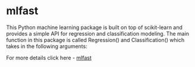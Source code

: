 # mlfast

This Python machine learning package is built on top of scikit-learn and provides a simple API for regression and classification modeling. The main function in this package is called Regression() and Classification() which takes in the following arguments:

For more details click here - [mlfast](https://abdul-jaweed.github.io/mlfast/)
